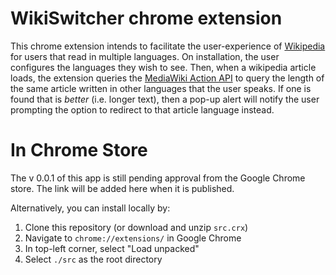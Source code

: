 # WikiSwitcher chrome extension

This chrome extension intends to facilitate the user-experience of [Wikipedia](https://www.wikipedia.org) for users that read in multiple languages.  On installation, the user configures the languages they wish to see.  Then, when a wikipedia article loads, the extension queries the [MediaWiki Action API](https://www.mediawiki.org/wiki/API:Main_page) to query the length of the same article written in other languages that the user speaks.  If one is found that is *better* (i.e. longer text), then a pop-up alert will notify the user prompting the option to redirect to that article language instead.

# In Chrome Store

The v 0.0.1 of this app is still pending approval from the Google Chrome store.  The link will be added here when it is published.

Alternatively, you can install locally by:
1. Clone this repository (or download and unzip `src.crx`)
2. Navigate to `chrome://extensions/` in Google Chrome
3. In top-left corner, select "Load unpacked"
4. Select `./src` as the root directory
